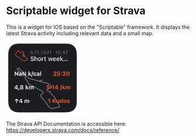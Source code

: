 # Scriptable widget for Strava

This is a widget for IOS based on the "Scriptable" framework. It displays the latest Strava activity including relevant data and a small map.

<img src="https://github.com/marvnsch/Scriptable-widget-for-Strava/blob/main/widget_darkmode.png" width="200">

The Strava API Documentation is accessible here: https://developers.strava.com/docs/reference/

